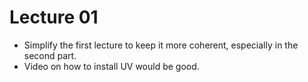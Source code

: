# Lecture 01

- Simplify the first lecture to keep it more coherent, especially in the second part.
- Video on how to install UV would be good.
